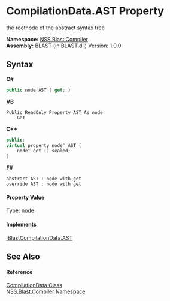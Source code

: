 # CompilationData.AST Property 
 

the rootnode of the abstract syntax tree

**Namespace:**&nbsp;<a href="26a25caa-f50b-92ad-f15c-dbb9db1493ae">NSS.Blast.Compiler</a><br />**Assembly:**&nbsp;BLAST (in BLAST.dll) Version: 1.0.0

## Syntax

**C#**<br />
``` C#
public node AST { get; }
```

**VB**<br />
``` VB
Public ReadOnly Property AST As node
	Get
```

**C++**<br />
``` C++
public:
virtual property node^ AST {
	node^ get () sealed;
}
```

**F#**<br />
``` F#
abstract AST : node with get
override AST : node with get
```


#### Property Value
Type: <a href="7dc9b7e9-64ad-f224-ae1a-4e6639739f56">node</a>

#### Implements
<a href="227e1f3c-6d9a-bc49-2ba6-f385ae5708a1">IBlastCompilationData.AST</a><br />

## See Also


#### Reference
<a href="52667f7e-8dc6-6543-e265-fdc90d6834fa">CompilationData Class</a><br /><a href="26a25caa-f50b-92ad-f15c-dbb9db1493ae">NSS.Blast.Compiler Namespace</a><br />